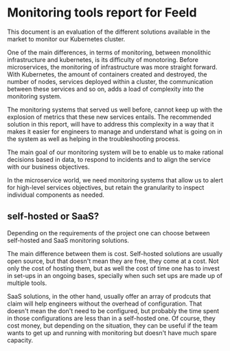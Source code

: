 # Monitoring tools report for Feeld

This document is an evaluation of the different solutions available in the market to monitor our Kubernetes cluster.

One of the main differences, in terms of monitoring, between monolithic infrastructure and kubernetes, is its difficulty of monotoring. Before microservices, the monitoring of infrastructure was more straight forward. With Kubernetes, the amount of containers created and destroyed, the number of nodes, services deployed within a cluster, the communication between these services and so on, adds a load of complexity into the monitoring system. 

The monitoring systems that served us well before, cannot keep up with the explosion of metrics that these new services entails. The recommended solution in this report, will have to address this complexity in a way that it makes it easier for engineers to manage and understand what is going on in the system as well as helping in the troubleshooting process.

The main goal of our monitoring system will be to enable us to make rational decisions based in data, to respond to incidents and to align the service with our business objectives.

In the microservice world, we need monitoring systems that allow us to alert for high-level services objectives, but retain the granularity to inspect individual components as needed.


## self-hosted or SaaS?

Depending on the requirements of the project one can choose between self-hosted and SaaS monitoring solutions. 

The main difference between them is cost. Self-hosted solutions are usually open source, but that doesn't mean they are free, they come at a cost. Not only the cost of hosting them, but as well the cost of time one has to invest in set-ups in an ongoing bases, specially when such set ups are made up of multiple tools. 

SaaS solutions, in the other hand, usually offer an array of prodcuts that claim will help engineers without the overhead of configuration. That doesn't mean the don't need to be configured, but probably the time spent in those configurations are less than in a self-hosted one. Of course, they cost money, but depending on the situation, they can be useful if the team wants to get up and running with monitoring but doesn't have much spare capacity.







